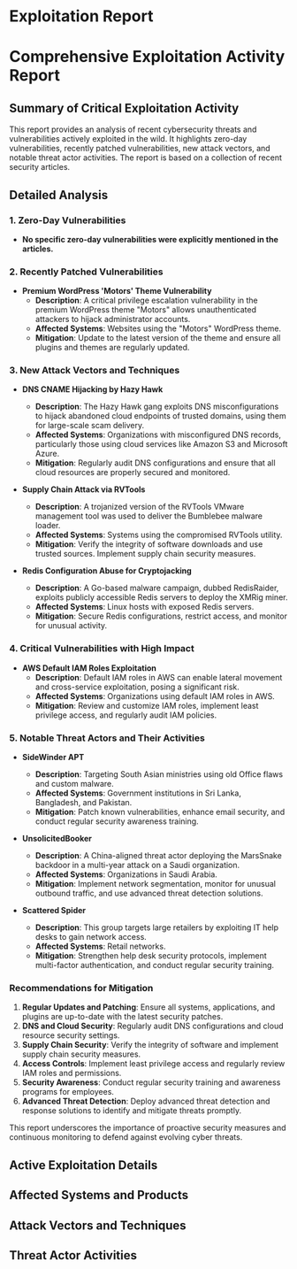 # Exploitation Report

# Comprehensive Exploitation Activity Report

## Summary of Critical Exploitation Activity

This report provides an analysis of recent cybersecurity threats and vulnerabilities actively exploited in the wild. It highlights zero-day vulnerabilities, recently patched vulnerabilities, new attack vectors, and notable threat actor activities. The report is based on a collection of recent security articles.

## Detailed Analysis

### 1. Zero-Day Vulnerabilities

- **No specific zero-day vulnerabilities were explicitly mentioned in the articles.**

### 2. Recently Patched Vulnerabilities

- **Premium WordPress 'Motors' Theme Vulnerability**
  - **Description**: A critical privilege escalation vulnerability in the premium WordPress theme "Motors" allows unauthenticated attackers to hijack administrator accounts.
  - **Affected Systems**: Websites using the "Motors" WordPress theme.
  - **Mitigation**: Update to the latest version of the theme and ensure all plugins and themes are regularly updated.

### 3. New Attack Vectors and Techniques

- **DNS CNAME Hijacking by Hazy Hawk**
  - **Description**: The Hazy Hawk gang exploits DNS misconfigurations to hijack abandoned cloud endpoints of trusted domains, using them for large-scale scam delivery.
  - **Affected Systems**: Organizations with misconfigured DNS records, particularly those using cloud services like Amazon S3 and Microsoft Azure.
  - **Mitigation**: Regularly audit DNS configurations and ensure that all cloud resources are properly secured and monitored.

- **Supply Chain Attack via RVTools**
  - **Description**: A trojanized version of the RVTools VMware management tool was used to deliver the Bumblebee malware loader.
  - **Affected Systems**: Systems using the compromised RVTools utility.
  - **Mitigation**: Verify the integrity of software downloads and use trusted sources. Implement supply chain security measures.

- **Redis Configuration Abuse for Cryptojacking**
  - **Description**: A Go-based malware campaign, dubbed RedisRaider, exploits publicly accessible Redis servers to deploy the XMRig miner.
  - **Affected Systems**: Linux hosts with exposed Redis servers.
  - **Mitigation**: Secure Redis configurations, restrict access, and monitor for unusual activity.

### 4. Critical Vulnerabilities with High Impact

- **AWS Default IAM Roles Exploitation**
  - **Description**: Default IAM roles in AWS can enable lateral movement and cross-service exploitation, posing a significant risk.
  - **Affected Systems**: Organizations using default IAM roles in AWS.
  - **Mitigation**: Review and customize IAM roles, implement least privilege access, and regularly audit IAM policies.

### 5. Notable Threat Actors and Their Activities

- **SideWinder APT**
  - **Description**: Targeting South Asian ministries using old Office flaws and custom malware.
  - **Affected Systems**: Government institutions in Sri Lanka, Bangladesh, and Pakistan.
  - **Mitigation**: Patch known vulnerabilities, enhance email security, and conduct regular security awareness training.

- **UnsolicitedBooker**
  - **Description**: A China-aligned threat actor deploying the MarsSnake backdoor in a multi-year attack on a Saudi organization.
  - **Affected Systems**: Organizations in Saudi Arabia.
  - **Mitigation**: Implement network segmentation, monitor for unusual outbound traffic, and use advanced threat detection solutions.

- **Scattered Spider**
  - **Description**: This group targets large retailers by exploiting IT help desks to gain network access.
  - **Affected Systems**: Retail networks.
  - **Mitigation**: Strengthen help desk security protocols, implement multi-factor authentication, and conduct regular security training.

### Recommendations for Mitigation

1. **Regular Updates and Patching**: Ensure all systems, applications, and plugins are up-to-date with the latest security patches.
2. **DNS and Cloud Security**: Regularly audit DNS configurations and cloud resource security settings.
3. **Supply Chain Security**: Verify the integrity of software and implement supply chain security measures.
4. **Access Controls**: Implement least privilege access and regularly review IAM roles and permissions.
5. **Security Awareness**: Conduct regular security training and awareness programs for employees.
6. **Advanced Threat Detection**: Deploy advanced threat detection and response solutions to identify and mitigate threats promptly.

This report underscores the importance of proactive security measures and continuous monitoring to defend against evolving cyber threats.

## Active Exploitation Details



## Affected Systems and Products



## Attack Vectors and Techniques



## Threat Actor Activities

 